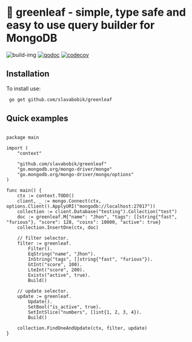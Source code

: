 # 🌱 greenleaf - simple, type safe and easy to use query builder for MongoDB

![build-img](https://github.com/slavabobik/greenleaf/actions/workflows/build.yml/badge.svg)
[![godoc](https://godoc.org/github.com/slavabobik/greenleaf?status.png)](https://godoc.org/github.com/slavabobik/greenleaf)
[![codecov](https://codecov.io/gh/slavabobik/greenleaf/branch/master/graph/badge.svg?token=XQ85I8ANL5)](https://codecov.io/gh/slavabobik/greenleaf)
    

## Installation
To install use:

```bash
 go get github.com/slavabobik/greenleaf
```   


## Quick examples

```golang

package main

import (
	"context"

	"github.com/slavabobik/greenleaf"
	"go.mongodb.org/mongo-driver/mongo"
	"go.mongodb.org/mongo-driver/mongo/options"
)

func main() {
	ctx := context.TODO()
	client, _ := mongo.Connect(ctx, options.Client().ApplyURI("mongodb://localhost:27017"))
	collection := client.Database("testing").Collection("test")
	doc := greenleaf.M{"name": "Jhon", "tags": []string{"fast", "furious"}, "score": 128, "coins": 10000, "active": true}
	collection.InsertOne(ctx, doc)

	// filter selector.
	filter := greenleaf.
		Filter().
		EqString("name", "Jhon").
		InString("tags", []string{"fast", "furious"}).
		GtInt("score", 100).
		LteInt("score", 200).
		Exists("active", true).
		Build()

	// update selector.
	update := greenleaf.
		Update().
		SetBool("is_active", true).
		SetIntSlice("numbers", []int{1, 2, 3, 4}).
		Build()

	collection.FindOneAndUpdate(ctx, filter, update)
}

```
